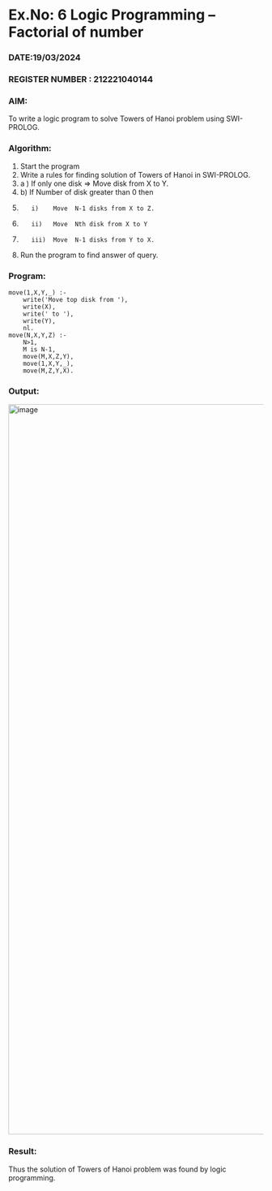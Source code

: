 # Ex.No: 6   Logic Programming – Factorial of number   
### DATE:19/03/2024                                                                        
### REGISTER NUMBER : 212221040144
### AIM: 
To  write  a logic program  to solve Towers of Hanoi problem  using SWI-PROLOG. 
### Algorithm:
1. Start the program
2.  Write a rules for finding solution of Towers of Hanoi in SWI-PROLOG.
3.  a )	If only one disk  => Move disk from X to Y.
4.  b)	If Number of disk greater than 0 then
5.        i)	Move  N-1 disks from X to Z.
6.        ii)	Move  Nth disk from X to Y
7.        iii)	Move  N-1 disks from Y to X.
8. Run the program  to find answer of  query.

### Program:
```
move(1,X,Y,_) :-  
    write('Move top disk from '), 
    write(X), 
    write(' to '), 
    write(Y), 
    nl. 
move(N,X,Y,Z) :- 
    N>1, 
    M is N-1, 
    move(M,X,Z,Y), 
    move(1,X,Y,_), 
    move(M,Z,Y,X).
```

### Output:
<img width="1440" alt="image" src="https://github.com/SandeepaNagaraj/AI_Lab_2023-24/assets/113017853/1c2381e7-b8e2-4d30-b778-b13305b54df0">



### Result:
Thus the solution of Towers of Hanoi problem was found by logic programming.

